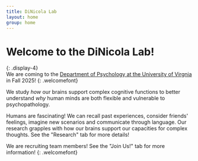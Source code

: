 ```yaml
---
title: DiNicola Lab
layout: home
group: home
---
```


# Welcome to the DiNicola Lab!
{: .display-4}
<br>
We are coming to the [Department of Psychology at the University of Virgnia](https://psychology.as.virginia.edu/) in Fall 2025!
{: .welcomefont}

<!-- ![Fraser lab logo](static/img/logo/jf_retreat_logo.svg){:style="max-width: 100%; height: auto;"} -->

We study _how_ our brains support complex cognitive functions to better understand _why_ human minds are both flexible and vulnerable to psychopathology. 

Humans are fascinating! We can recall past experiences, consider friends' feelings, imagine new scenarios and communicate through language. Our research grapples with how our brains support our capacities for complex thoughts. See the "Research" tab for more details! 

We are recruiting team members! See the "Join Us!" tab for more information! 
{: .welcomefont}
